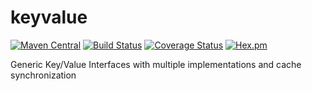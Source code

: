 # keyvalue


[![Maven Central](https://img.shields.io/maven-central/v/com.ethlo.keyvalue/keyvalue.svg)](http://search.maven.org/#search%7Cga%7C1%7Cg%3A%22com.ethlo.keyvalue%22%20a%3A%22parent%22)
[![Build Status](https://travis-ci.org/ethlo/keyvalue.svg?branch=master)](https://travis-ci.org/ethlo/keyvalue)
[![Coverage Status](https://coveralls.io/repos/github/ethlo/keyvalue/badge.svg?branch=master)](https://coveralls.io/github/ethlo/keyvalue?branch=master)
[![Hex.pm](https://img.shields.io/hexpm/l/plug.svg)](LICENSE)


Generic Key/Value Interfaces with multiple implementations and cache synchronization


